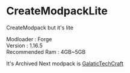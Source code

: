 # CreateModpackLite

CreateModpack but it's lite

Modloader : Forge   
Version : 1.16.5   
Recommended Ram : 4GB~5GB

It's Archived Next modpack is [GalaticTechCraft](https://github.com/MisileLab/GalacticTechCraft)
